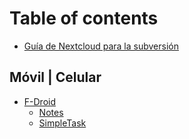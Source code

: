 # Table of contents

* [Guía de Nextcloud para la subversión](README.md)

## Móvil \| Celular <a id="movil-celular"></a>

* [F-Droid](movil-celular/f-droid/README.md)
  * [Notes](movil-celular/f-droid/notes.md)
  * [SimpleTask](movil-celular/f-droid/simpletask.md)

